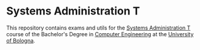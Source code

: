 # Systems Administration T

This repository contains exams and utils for the [Systems Administration T](http://www.ingegneriarchitettura.unibo.it/it/corsi/insegnamenti/insegnamento/2017/385571) 
course of the Bachelor's Degree in [Computer Engineering](http://corsi.unibo.it/ingegneriainformatical/Pagine/default.aspx) at 
the [University of Bologna](http://www.unibo.it/it).
